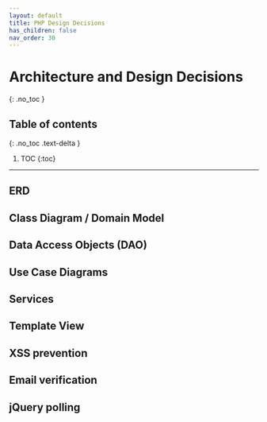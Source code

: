 ```yaml
---
layout: default
title: PHP Design Decisions
has_children: false
nav_order: 30
---
```

# Architecture and Design Decisions
{: .no_toc }

## Table of contents
{: .no_toc .text-delta }

1. TOC
{:toc}

---

## ERD

## Class Diagram / Domain Model

## Data Access Objects (DAO)

## Use Case Diagrams

## Services

## Template View

## XSS prevention

## Email verification

## jQuery polling
